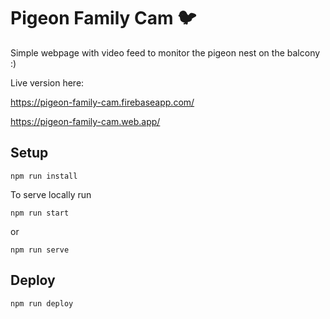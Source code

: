 # Pigeon Family Cam 🐦
Simple webpage with video feed to monitor the pigeon nest on the balcony :)

Live version here: 

https://pigeon-family-cam.firebaseapp.com/

https://pigeon-family-cam.web.app/
## Setup

```
npm run install
```
To serve locally run
```
npm run start
```
or 
```
npm run serve
```

## Deploy
```
npm run deploy
```
